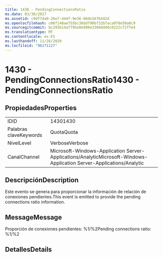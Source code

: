 ```yaml
---
title: 1430 - PendingConnectionsRatio
ms.date: 03/30/2017
ms.assetid: c9df7da9-26e7-444f-9e36-86de1676442d
ms.openlocfilehash: c06f148ae755bc38dd790bf32bfaca978e50a8c9
ms.sourcegitcommit: bc293b14af795e0e999e3304dd40c0222cf2ffe4
ms.translationtype: MT
ms.contentlocale: es-ES
ms.lasthandoff: 11/26/2020
ms.locfileid: "96271127"
---
```

# <a name="1430---pendingconnectionsratio"></a><span data-ttu-id="2cc53-102">1430 - PendingConnectionsRatio</span><span class="sxs-lookup"><span data-stu-id="2cc53-102">1430 - PendingConnectionsRatio</span></span>

## <a name="properties"></a><span data-ttu-id="2cc53-103">Propiedades</span><span class="sxs-lookup"><span data-stu-id="2cc53-103">Properties</span></span>  
  
|||  
|-|-|  
|<span data-ttu-id="2cc53-104">ID</span><span class="sxs-lookup"><span data-stu-id="2cc53-104">ID</span></span>|<span data-ttu-id="2cc53-105">1430</span><span class="sxs-lookup"><span data-stu-id="2cc53-105">1430</span></span>|  
|<span data-ttu-id="2cc53-106">Palabras clave</span><span class="sxs-lookup"><span data-stu-id="2cc53-106">Keywords</span></span>|<span data-ttu-id="2cc53-107">Quota</span><span class="sxs-lookup"><span data-stu-id="2cc53-107">Quota</span></span>|  
|<span data-ttu-id="2cc53-108">Nivel</span><span class="sxs-lookup"><span data-stu-id="2cc53-108">Level</span></span>|<span data-ttu-id="2cc53-109">Verbose</span><span class="sxs-lookup"><span data-stu-id="2cc53-109">Verbose</span></span>|  
|<span data-ttu-id="2cc53-110">Canal</span><span class="sxs-lookup"><span data-stu-id="2cc53-110">Channel</span></span>|<span data-ttu-id="2cc53-111">Microsoft-Windows-Application Server-Applications/Analytic</span><span class="sxs-lookup"><span data-stu-id="2cc53-111">Microsoft-Windows-Application Server-Applications/Analytic</span></span>|  
  
## <a name="description"></a><span data-ttu-id="2cc53-112">Descripción</span><span class="sxs-lookup"><span data-stu-id="2cc53-112">Description</span></span>  

 <span data-ttu-id="2cc53-113">Este evento se genera para proporcionar la información de relación de conexiones pendientes.</span><span class="sxs-lookup"><span data-stu-id="2cc53-113">This event is emitted to provide the pending connections ratio information.</span></span>  
  
## <a name="message"></a><span data-ttu-id="2cc53-114">Message</span><span class="sxs-lookup"><span data-stu-id="2cc53-114">Message</span></span>  

 <span data-ttu-id="2cc53-115">Proporción de conexiones pendientes: %1/%2</span><span class="sxs-lookup"><span data-stu-id="2cc53-115">Pending connections ratio: %1/%2</span></span>  
  
## <a name="details"></a><span data-ttu-id="2cc53-116">Detalles</span><span class="sxs-lookup"><span data-stu-id="2cc53-116">Details</span></span>
